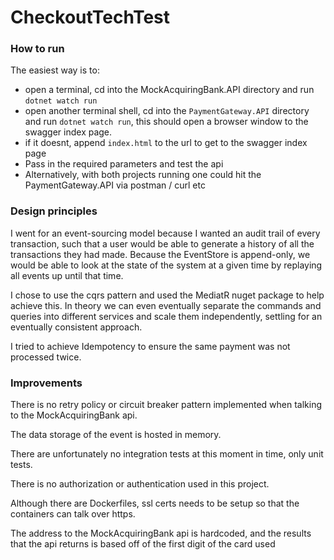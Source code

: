 # CheckoutTechTest

### How to run

The easiest way is to: 
- open a terminal, cd into the MockAcquiringBank.API directory and run `dotnet watch run`
- open another terminal shell, cd into the `PaymentGateway.API` directory and run `dotnet watch run`, this should open a browser window to the swagger index page. 
- if it doesnt, append `index.html` to the url to get to the swagger index page
- Pass in the required parameters and test the api
- Alternatively, with both projects running one could hit the PaymentGateway.API via postman / curl etc

### Design principles
I went for an event-sourcing model because I wanted an audit trail of every transaction, such that a user would be able to generate a history of all the transactions they had made. Because the EventStore is append-only, we would  be able to look at the state of the system at a given time by replaying all events up until that time. 

I chose to use the cqrs pattern and used the MediatR nuget package to help achieve this. In theory we can even eventually separate the commands and queries into different services and scale them independently, settling for an eventually consistent approach.

I tried to achieve Idempotency to ensure the same payment was not processed twice.

### Improvements
There is no retry policy or circuit breaker pattern implemented when talking to the MockAcquiringBank api.

The data storage of the event is hosted in memory.

There are unfortunately no integration tests at this moment in time, only unit tests.

There is no authorization or authentication used in this project.

Although there are Dockerfiles, ssl certs needs to be setup so that the containers can talk over https.

The address to the MockAcquiringBank api is hardcoded, and the results that the api returns is based off of the first digit of the card used
